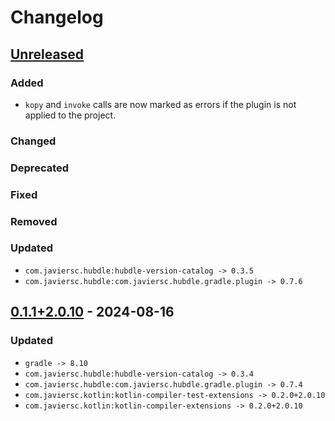 # Changelog

## [Unreleased]

### Added

- `kopy` and `invoke` calls are now marked as errors if the plugin is not applied to the project.

### Changed

### Deprecated

### Fixed

### Removed

### Updated

- `com.javiersc.hubdle:hubdle-version-catalog -> 0.3.5`
- `com.javiersc.hubdle:com.javiersc.hubdle.gradle.plugin -> 0.7.6`

## [0.1.1+2.0.10] - 2024-08-16

### Updated

- `gradle -> 8.10`
- `com.javiersc.hubdle:hubdle-version-catalog -> 0.3.4`
- `com.javiersc.hubdle:com.javiersc.hubdle.gradle.plugin -> 0.7.4`
- `com.javiersc.kotlin:kotlin-compiler-test-extensions -> 0.2.0+2.0.10`
- `com.javiersc.kotlin:kotlin-compiler-extensions -> 0.2.0+2.0.10`

[Unreleased]: https://github.com/JavierSegoviaCordoba/kopy/compare/0.1.1+2.0.10...HEAD

[0.1.1+2.0.10]: https://github.com/JavierSegoviaCordoba/kopy/commits/0.1.1+2.0.10
